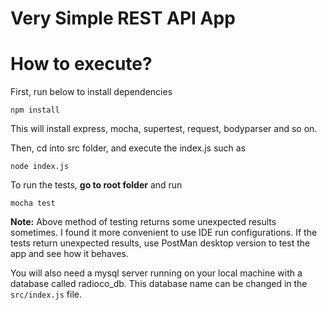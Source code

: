 # Very Simple REST API App 

# How to execute?

First, run below to install dependencies

```
npm install
```

This will install express,  mocha, supertest, request, bodyparser and so on.

Then, cd into src folder, and execute the index.js such as
```
node index.js
```

To run the tests, **go to root folder** and run
```
mocha test
```

**Note:** Above method of testing returns some unexpected results sometimes. I found it more convenient to use IDE run configurations. If the tests
return unexpected results, use PostMan desktop version to test the app and see how it behaves.

You will also need a mysql server running on your local machine with a database called radioco_db. This database name can be
changed in the ```src/index.js``` file. 

